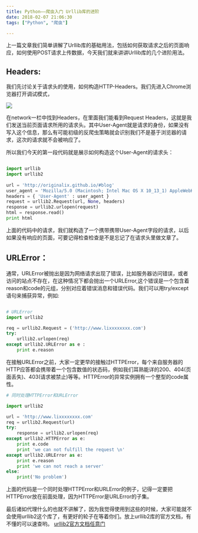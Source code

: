 ```yaml
---
title: Python——爬虫入门 Urllib库的进阶
date: 2018-02-07 21:06:30
tags: ["Python", "爬虫"]

---
```


上一篇文章我们简单讲解了Urllib库的基础用法，包括如何获取请求之后的页面响应，如何使用POST请求上传数据，今天我们就来讲讲Urllib库的几个进阶用法。

<!--more-->

## Headers:

我们先讨论关于请求头的使用，如何构造HTTP-Headers。我们先进入Chrome浏览器打开调试模式，

![](http://originalix.github.io/images/python-urllib.png)

在network一栏中找到Headers，在里面我们能看到Request Headers，这就是我们发送当前页面请求所用的请求头。其中User-Agent就是请求的身份，如果没有写入这个信息，那么有可能初级的反爬虫策略就会识别我们不是基于浏览器的请求，这次的请求就不会被响应了。

所以我们今天的第一段代码就是展示如何构造这个User-Agent的请求头：

```python

import urllib  
import urllib2  
 
url = 'http://originalix.github.io/#blog'
user_agent = 'Mozilla/5.0 (Macintosh; Intel Mac OS X 10_13_1) AppleWebKit/537.36 (KHTML, like Gecko) Chrome/64.0.3282.140 Safari/537.36'  
headers = { 'User-Agent' : user_agent }  
request = urllib2.Request(url, None, headers)  
response = urllib2.urlopen(request)
html = response.read()
print html
```

上面的代码中的请求，我们就构造了一个携带携带User-Agent字段的请求，以后如果没有响应的页面，可要记得检查检查是不是忘记了在请求头里做文章了。

## URLError：

通常，URLError被抛出是因为网络请求出现了错误，比如服务器访问错误，或者访问的站点不存在，在这种情况下都会抛出一个URLError,这个错误是一个包含着reason和code的元组，分别对应着错误消息和错误代码。我们可以用try/except语句来捕获异常，例如:

```python

# URLError
import urllib2

req = urllib2.Request = ('http://www.lixxxxxxxx.com')
try:
    urllib2.urlopen(req)
except urllib2.URLError as e :
    print e.reason
```

在接触URLError之前，大家一定更早的接触过HTTPError，每个来自服务器的HTTP应答都会携带着一个包含数值的状态码，例如我们耳熟能详的200、404(页面丢失)、403(请求被禁止)等等。HTTPError的异常实例拥有一个整型的code属性。

```python
# 同时处理HTTPError和URLError

import urllib2

url = 'http://www.lixxxxxxxx.com'
req = urllib2.Request(url)
try:
	response = urllib2.urlopen(req)
except urllib2.HTTPError as e:
	print e.code
	print 'we can not fulfill the request \n'
except urllib2.URLError as e:
	print e.reason
	print 'we can not reach a server'
else:
	print('No problem')

```

上面的代码是一个同时处理HTTPError和URLError的例子，记得一定要把HTTPError放在前面处理，因为HTTPError是URLError的子集。

最后诸如代理什么的也就不讲解了，因为我觉得使用到这些的时候，大家可能就不会使用urllib2这个库了，有更好的轮子在等着你们。放上urllib2库的官方文档，有不懂的可以速查哟。 [urllib2官方文档任意门](https://docs.python.org/2/library/urllib2.html)

